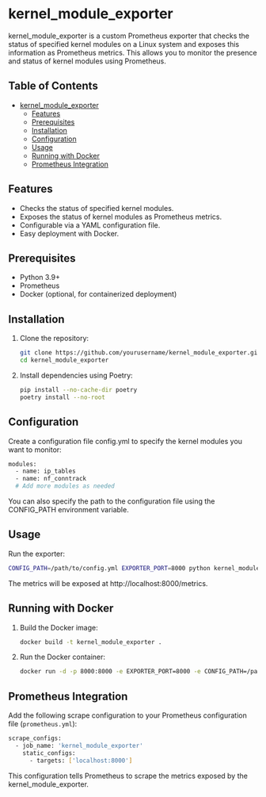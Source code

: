 # kernel_module_exporter

kernel_module_exporter is a custom Prometheus exporter that checks the status of specified kernel modules on a Linux system and exposes this information as Prometheus metrics. This allows you to monitor the presence and status of kernel modules using Prometheus.

## Table of Contents

- [kernel_module_exporter](#kernel_module_exporter)
  - [Features](#features)
  - [Prerequisites](#prerequisites)
  - [Installation](#installation)
  - [Configuration](#configuration)
  - [Usage](#usage)
  - [Running with Docker](#running-with-docker)
  - [Prometheus Integration](#prometheus-integration)

## Features

- Checks the status of specified kernel modules.
- Exposes the status of kernel modules as Prometheus metrics.
- Configurable via a YAML configuration file.
- Easy deployment with Docker.

## Prerequisites

- Python 3.9+
- Prometheus
- Docker (optional, for containerized deployment)

## Installation

1. Clone the repository:

    ```sh
    git clone https://github.com/yourusername/kernel_module_exporter.git
    cd kernel_module_exporter
    ```

2. Install dependencies using Poetry:

    ```sh
    pip install --no-cache-dir poetry
    poetry install --no-root
    ```

## Configuration

Create a configuration file config.yml to specify the kernel modules you want to monitor:

  ```sh
  modules:
    - name: ip_tables
    - name: nf_conntrack
    # Add more modules as needed
  ```

You can also specify the path to the configuration file using the CONFIG_PATH environment variable.


## Usage

Run the exporter:

  ```sh
  CONFIG_PATH=/path/to/config.yml EXPORTER_PORT=8000 python kernel_module_exporter.py
  ```

The metrics will be exposed at http://localhost:8000/metrics.

## Running with Docker

1. Build the Docker image:

    ```sh
    docker build -t kernel_module_exporter .
    ```

2. Run the Docker container:

    ```sh
    docker run -d -p 8000:8000 -e EXPORTER_PORT=8000 -e CONFIG_PATH=/path/to/config.yml kernel_module_exporter
    ```

## Prometheus Integration

Add the following scrape configuration to your Prometheus configuration file (`prometheus.yml`):

  ```sh
  scrape_configs:
    - job_name: 'kernel_module_exporter'
      static_configs:
        - targets: ['localhost:8000']
  ```

This configuration tells Prometheus to scrape the metrics exposed by the kernel_module_exporter.
